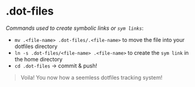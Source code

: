# .dot-files
_Commands used to create symbolic links or `sym links`_:
- `mv .<file-name> .dot-files/.<file-name>` to move the file into your dotfiles directory
- `ln -s .dot-files/<file-name> .<file-name>` to create the `sym link` in the home directory
- `cd .dot-files` → commit & push!

> Voila! You now how a seemless dotfiles tracking system!
